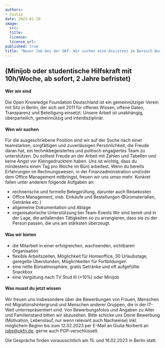 ```yaml
---
authors:
- Giulia
date: 2023-01-19
image:
  src: 
  title:
  license:
  license_url:
published: true
title: "Neuer Job bei der OKF: Wir suchen eine Assistenz im Bereich Buchhaltung / Office"
---
```

## (Minijob oder studentische Hilfskraft mit 10h/Woche, ab sofort, 2 Jahre befristet)

#### Wer wir sind
Die Open Knowledge Foundation Deutschland ist ein gemeinnütziger Verein mit Sitz in Berlin, der sich seit 2011 für offenes Wissen, offene Daten, Transparenz und Beteiligung einsetzt. Unsere Arbeit ist unabhängig, überparteilich, gemeinnützig und interdisziplinär.

#### Wen wir suchen
Für die ausgeschriebene Position sind wir auf der Suche nach einer teamstarken, sorgfältigen und zuverlässigen Persönlichkeit, die Freude daran hat, ein technikbegeistertes und politisch engagiertes Team zu unterstützen. Du solltest Freude an der Arbeit mit Zahlen und Tabellen und keine Angst vor Kleingedrucktem haben. Uns ist wichtig, dass du mindestens einen Tag pro Woche im Büro arbeitest. Wenn du bereits Erfahrungen im Rechnungswesen, in der Finanzadministration und/oder dem Office Management mitbringst, freuen wir uns umso mehr.
Konkret fallen unter anderem folgende Aufgaben an:
- rechnerische und formelle Belegprüfung, darunter auch Reisekosten
- Office Management, insb. Einkäufe und Bestellungen (Büromaterialien, Getränke etc.)
- allgemeine Dokumentation und Ablage
- organisatorische Unterstützung bei Team-Events
Wir sind bereit und in der Lage, die anfallenden Tätigkeiten so zu arrangieren, dass sie zu der Person passen, die uns am stärksten überzeugt.

#### Was wir bieten
- die Mitarbeit in einer erfolgreichen, wachsenden, sichtbaren Organisation
- flexible Arbeitszeiten, Möglichkeit für Homeoffice, 30 Urlaubstage, geregelte Überstunden, Möglichkeiten für Fortbildungen
- eine nette Büroatmosphäre, gratis Getränke und oft aufgefüllte Snackbox
- eine Vergütung nach TV Stud III (+10%) oder Minijob

#### Was musst du jetzt wissen
Wir freuen uns insbesondere über die Bewerbungen von Frauen, Menschen mit Migrationshintergrund und Menschen anderer Gruppen, die in der IT-Welt unterrepräsentiert sind. Von Bewerbungsfotos und Angaben zu Alter und Familienstand bitten wir abzusehen.
Bitte schicke uns Deine Bewerbung (Motivation, Lebenslauf, nur wenn relevant auch Nachweise) inkl. möglichem Beginn bis zum 12.02.2023 per E-Mail an Giulia Norberti an jobs@okfn.de, gerne auch PGP-verschlüsselt.

Die Gespräche finden voraussichtlich am 15. und 16.02.2023 in Berlin statt.

